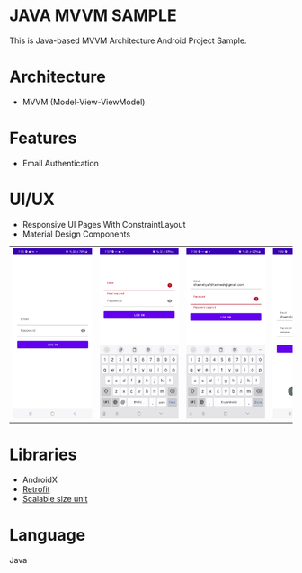# JAVA MVVM SAMPLE
This is Java-based MVVM Architecture Android Project Sample.

# Architecture
- MVVM (Model-View-ViewModel)

# Features
- Email Authentication

# UI/UX
- Responsive UI Pages With ConstraintLayout
- Material Design Components
<table>
  <tr>
    <td><img src="screenshots/login.png" width="140" style="max-width:150px"/></td>
    <td><img src="screenshots/login-email-validation.png" width="140" style="max-width:150px"/></td>
    <td><img src="screenshots/login-password-validation.png" width="140" style="max-width:150px"/></td>
    <td><img src="screenshots/login-no-internet.png" width="140" style="max-width:150px"/></td>
  </tr>
</table>


# Libraries
- AndroidX
- [Retrofit](https://github.com/square/retrofit)
- [Scalable size unit](https://github.com/intuit/sdp)

# Language
Java
